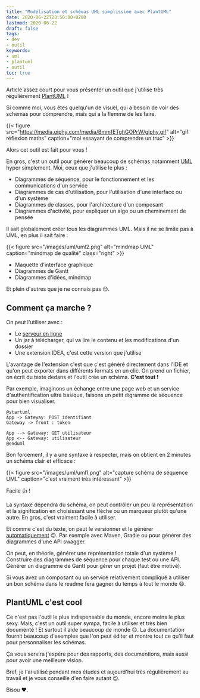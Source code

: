 ```yaml
---
title: "Modélisation et schémas UML simplissime avec PlantUML"
date: 2020-06-22T23:50:00+0200
lastmod: 2020-06-22
draft: false
tags: 
- dev
- outil
keywords: 
- uml
- plantuml
- outil
toc: true
---
```


Article assez court pour vous présenter un outil que j'utilise très régulièrement [PlantUML](https://plantuml.com/fr/) !

Si comme moi, vous êtes quelqu'un de visuel, qui a besoin de voir des schémas pour comprendre, mais qui a la flemme de les faire.

{{< figure src="https://media.giphy.com/media/BmmfETghGOPrW/giphy.gif" alt="gif réflexion maths" caption="moi essayant de comprendre un truc" >}}

Alors cet outil est fait pour vous !

En gros, c'est un outil pour générer beaucoup de schémas notamment [UML](https://fr.wikipedia.org/wiki/UML_(informatique)) hyper simplement.
Moi, ceux que j'utilise le plus :

- Diagrammes de séquence, pour le fonctionnement et les communications d'un service
- Diagrammes de cas d'utilisation, pour l'utilisation d'une interface ou d'un système
- Diagrammes de classes, pour l'architecture d'un composant
- Diagrammes d'activité, pour expliquer un algo ou un cheminement de pensée

Il sait globalement créer tous les diagrammes UML. Mais il ne se limite pas à UML, en plus il sait faire :

{{< figure src="/images/uml/uml2.png" alt="mindmap UML" caption="mindmap de qualité" class="right" >}}

- Maquette d'interface graphique
- Diagrammes de Gantt 
- Diagrammes d'idées, mindmap 

Et plein d'autres que je ne connais pas :blush:.

## Comment ça marche ?

On peut l'utiliser avec :
- Le [serveur en ligne](http://www.plantuml.com/plantuml/uml)
- Un jar à télécharger, qui va lire le contenu et les modifications d'un dossier
- Une extension IDEA, c'est cette version que j'utilise

L'avantage de l'extension c'est que c'est généré directement dans l'IDE et qu'on peut exporter dans différents formats en un clic.
On prend un fichier, on écrit du texte dedans et l'outil crée un schéma. **C'est tout !**

Par exemple, imaginons un échange entre une page web et un service d'authentification ultra basique, faisons un petit digramme de séquence pour bien visualiser.
```
@startuml
App -> Gateway: POST identifiant
Gateway -> front : token

App --> Gateway: GET utilisateur
App <-- Gateway: utilisateur
@enduml
```

Bon forcement, il y a une syntaxe à respecter, mais on obtient en 2 minutes un schéma clair et efficace :

{{< figure src="/images/uml/uml1.png" alt="capture schéma de séquence UML" caption="c'est vraiment très intéressant" >}}

Facile :+1: ! 

La syntaxe dépendra du schéma, on peut contrôler un peu la représentation et la signification en choisissant une flèche ou un marqueur plutôt qu'une autre.
En gros, c'est vraiment facile à utiliser.
 
Et comme c'est du texte, on peut le versionner et le générer [automatiquement](https://plantuml.com/fr/running) :wink:.
Par exemple avec Maven, Gradle ou pour générer des diagrammes d'une API swagger.

On peut, en théorie, générer une représentation totale d'un système !
Construire des diagrammes de séquence pour chaque test ou une API.
Générer un diagramme de Gantt pour gérer un projet (faut être motivé).

Si vous avez un composant ou un service relativement compliqué à utiliser un bon schéma dans le readme fera gagner du temps à tout le monde :smile:.

## PlantUML c'est cool

Ce n'est pas l'outil le plus indispensable du monde, encore moins le plus sexy.
Mais, c'est un outil super sympa, facile à utiliser et très bien documenté ! 
Et surtout il aide beaucoup de monde :blush:.
La documentation fournit beaucoup d'exemples que l'on peut éditer et montre tout ce qu'il faut pour personnaliser les schémas.

Ça vous servira j'espère pour des rapports, des documentions, mais aussi pour avoir une meilleure vision.

Bref, je l'ai utilisé pendant mes études et aujourd'hui très régulièrement au travail et je vous conseille d'en faire autant :wink:.

Bisou :heart:.